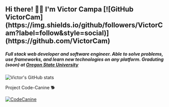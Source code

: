 <h2>Hi there! 👋🦊 I'm Victor Campa [![GitHub VictorCam](https://img.shields.io/github/followers/VictorCam?label=follow&style=social)](https://github.com/VictorCam)</h2>

<h5>Full stack web developer and software engineer. Able to solve problems, use frameworks, and learn new technologies on any platform. <em>Graduting (soon) at <a href="https://oregonstate.edu">Oregon State University</a></em></h5>

![Victor's GitHub stats](https://github-readme-stats.vercel.app/api?username=VictorCam&show_icons=true&theme=tokyonight)

Project Code-Canine 🐕

[![CodeCanine](https://github-readme-stats.vercel.app/api/pin/?username=VictorCam&repo=project-cc)](https://github.com/VictorCam/project-cc)


<!--
**VictorCam/VictorCam** is a ✨ _special_ ✨ repository because its `README.md` (this file) appears on your GitHub profile.

Here are some ideas to get you started:

- 🔭 I’m currently working on ...
- 
- 🌱 I’m currently learning ...
- 
- 👯 I’m looking to collaborate on ...
- 
- 🤔 I’m looking for help with ...
- 
- 💬 Ask me about ...
- 
- 📫 How to reach me: ...
- 
- ⚡ Fun fact: ...
- 
-->
